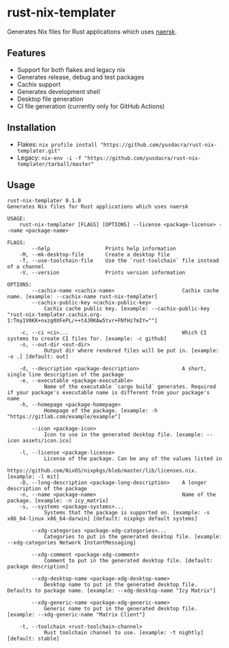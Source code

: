 # rust-nix-templater
Generates Nix files for Rust applications which uses [naersk](https://github.com/nmattia/naersk).

## Features
- Support for both flakes and legacy nix
- Generates release, debug and test packages
- Cachix support
- Generates development shell
- Desktop file generation
- CI file generation (currently only for GitHub Actions)

## Installation
- Flakes: `nix profile install "https://github.com/yusdacra/rust-nix-templater.git"`
- Legacy: `nix-env -i -f "https://github.com/yusdacra/rust-nix-templater/tarball/master"`

## Usage
```
rust-nix-templater 0.1.0
Generates Nix files for Rust applications which uses naersk

USAGE:
    rust-nix-templater [FLAGS] [OPTIONS] --license <package-license> --name <package-name>

FLAGS:
        --help                  Prints help information
    -M, --mk-desktop-file       Create a desktop file
    -T, --use-toolchain-file    Use the `rust-toolchain` file instead of a channel
    -V, --version               Prints version information

OPTIONS:
        --cachix-name <cachix-name>                      Cachix cache name. [example: --cachix-name rust-nix-templater]
        --cachix-public-key <cachix-public-key>
            Cachix cache public key. [example: --cachix-public-key "rust-nix-templater.cachix.org-1:Tmy1V0KK+nxzg0XFePL/++t4JRKAw5tvr+FNfHz7mIY=""]

    -c, --ci <ci>...                                     Which CI systems to create CI files for. [example: -c github]
    -o, --out-dir <out-dir>
            Output dir where rendered files will be put in. [example: -o .] [default: out]

    -d, --description <package-description>              A short, single line description of the package
    -e, --executable <package-executable>
            Name of the executable `cargo build` generates. Required if your package's executable name is different from your package's name
    -h, --homepage <package-homepage>
            Homepage of the package. [example: -h "https://gitlab.com/example/example"]

        --icon <package-icon>
            Icon to use in the generated desktop file. [example: --icon assets/icon.ico]

    -l, --license <package-license>
            License of the package. Can be any of the values listed in
            https://github.com/NixOS/nixpkgs/blob/master/lib/licenses.nix. [example: -l mit]
    -D, --long-description <package-long-description>    A longer description of the package
    -n, --name <package-name>                            Name of the package. [example: -n icy_matrix]
    -s, --systems <package-systems>...
            Systems that the package is supported on. [example: -s x86_64-linux x86_64-darwin] [default: nixpkgs default systems]

        --xdg-categories <package-xdg-categories>...
            Categories to put in the generated desktop file. [example: --xdg-categories Network InstantMessaging]

        --xdg-comment <package-xdg-comment>
            Comment to put in the generated desktop file. [default: package description]

        --xdg-desktop-name <package-xdg-desktop-name>
            Desktop name to put in the generated desktop file. Defaults to package name. [example: --xdg-desktop-name "Icy Matrix"]
        
        --xdg-generic-name <package-xdg-generic-name>
            Generic name to put in the generated desktop file. [example: --xdg-generic-name "Matrix Client"]

    -t, --toolchain <rust-toolchain-channel>
            Rust toolchain channel to use. [example: -t nightly] [default: stable]
```
